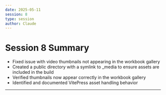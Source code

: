 ```yaml
---
date: 2025-05-11
session: 8
type: session
author: Claude
---
```


# Session 8 Summary

- Fixed issue with video thumbnails not appearing in the workbook gallery
- Created a public directory with a symlink to _media to ensure assets are included in the build
- Verified thumbnails now appear correctly in the workbook gallery
- Identified and documented VitePress asset handling behavior

---